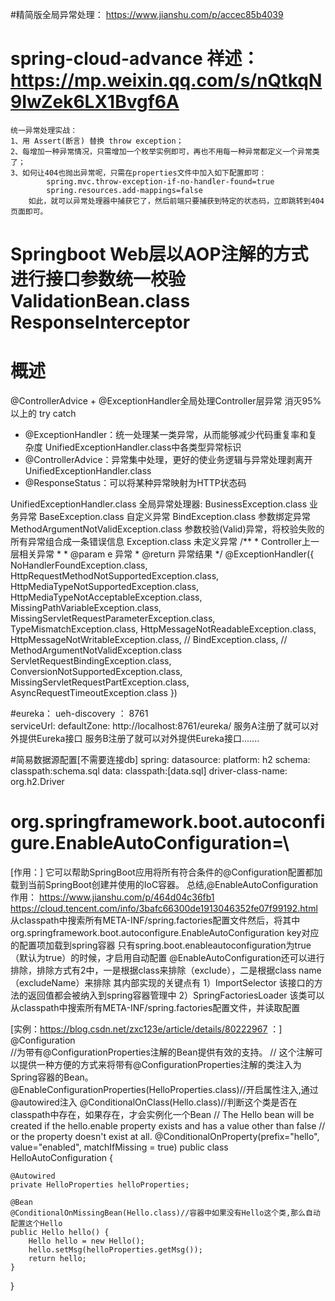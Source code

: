 
#精简版全局异常处理： https://www.jianshu.com/p/accec85b4039

# spring-cloud-advance  祥述：https://mp.weixin.qq.com/s/nQtkqN9IwZek6LX1Bvgf6A
    统一异常处理实战：
    1、用 Assert(断言) 替换 throw exception；
    2、每增加一种异常情况，只需增加一个枚举实例即可，再也不用每一种异常都定义一个异常类了；
    3、如何让404也抛出异常呢，只需在properties文件中加入如下配置即可：
    		spring.mvc.throw-exception-if-no-handler-found=true
    		spring.resources.add-mappings=false
    	如此，就可以异常处理器中捕获它了，然后前端只要捕获到特定的状态码，立即跳转到404页面即可。
# Springboot Web层以AOP注解的方式进行接口参数统一校验 ValidationBean.class   ResponseInterceptor

# 概述
 @ControllerAdvice + @ExceptionHandler全局处理Controller层异常 消灭95%以上的 try catch 
 
   * @ExceptionHandler：统一处理某一类异常，从而能够减少代码重复率和复杂度  UnifiedExceptionHandler.class中各类型异常标识 
   * @ControllerAdvice：异常集中处理，更好的使业务逻辑与异常处理剥离开      UnifiedExceptionHandler.class
   * @ResponseStatus：可以将某种异常映射为HTTP状态码                       
   
   UnifiedExceptionHandler.class 全局异常处理器:
    	BusinessException.class	业务异常
    	BaseException.class		自定义异常
    	BindException.class		参数绑定异常	
    	MethodArgumentNotValidException.class	参数校验(Valid)异常，将校验失败的所有异常组合成一条错误信息
    	Exception.class			未定义异常
    	/**
             * Controller上一层相关异常
             *
             * @param e 异常
             * @return 异常结果
             */
            @ExceptionHandler({
                    NoHandlerFoundException.class,
                    HttpRequestMethodNotSupportedException.class,
                    HttpMediaTypeNotSupportedException.class,
                    HttpMediaTypeNotAcceptableException.class,
                    MissingPathVariableException.class,
                    MissingServletRequestParameterException.class,
                    TypeMismatchException.class,
                    HttpMessageNotReadableException.class,
                    HttpMessageNotWritableException.class,
                    // BindException.class,
                    // MethodArgumentNotValidException.class
                    ServletRequestBindingException.class,
                    ConversionNotSupportedException.class,
                    MissingServletRequestPartException.class,
                    AsyncRequestTimeoutException.class
            })
 
 
 #eureka： ueh-discovery  ： 8761		
 serviceUrl:  defaultZone: http://localhost:8761/eureka/
     服务A注册了就可以对外提供Eureka接口
     服务B注册了就可以对外提供Eureka接口.......
 
 #简易数据源配置[不需要连接db]
 spring:
   datasource:
     platform: h2
     schema: classpath:schema.sql
     data: classpath:[data.sql]
     driver-class-name: org.h2.Driver
     
# org.springframework.boot.autoconfigure.EnableAutoConfiguration=\
[作用：]
它可以帮助SpringBoot应用将所有符合条件的@Configuration配置都加载到当前SpringBoot创建并使用的IoC容器。
总结,@EnableAutoConfiguration 作用： 
   https://www.jianshu.com/p/464d04c36fb1  			                         https://cloud.tencent.com/info/3bafc66300de1913046352fe07f99192.html
从classpath中搜索所有META-INF/spring.factories配置文件然后，将其中org.springframework.boot.autoconfigure.EnableAutoConfiguration key对应的配置项加载到spring容器
只有spring.boot.enableautoconfiguration为true（默认为true）的时候，才启用自动配置
@EnableAutoConfiguration还可以进行排除，排除方式有2中，一是根据class来排除（exclude），二是根据class name（excludeName）来排除
其内部实现的关键点有
1）ImportSelector 该接口的方法的返回值都会被纳入到spring容器管理中
2）SpringFactoriesLoader 该类可以从classpath中搜索所有META-INF/spring.factories配置文件，并读取配置

[实例：https://blog.csdn.net/zxc123e/article/details/80222967 ：]
@Configuration   
//为带有@ConfigurationProperties注解的Bean提供有效的支持。
// 这个注解可以提供一种方便的方式来将带有@ConfigurationProperties注解的类注入为Spring容器的Bean。
@EnableConfigurationProperties(HelloProperties.class)//开启属性注入,通过@autowired注入
@ConditionalOnClass(Hello.class)//判断这个类是否在classpath中存在，如果存在，才会实例化一个Bean
// The Hello bean will be created if the hello.enable property exists and has a value other than false
// or the property doesn't exist at all.
@ConditionalOnProperty(prefix="hello", value="enabled", matchIfMissing = true)
public class HelloAutoConfiguration {

    @Autowired
    private HelloProperties helloProperties;

    @Bean
    @ConditionalOnMissingBean(Hello.class)//容器中如果没有Hello这个类,那么自动配置这个Hello
    public Hello hello() {
        Hello hello = new Hello();
        hello.setMsg(helloProperties.getMsg());
        return hello;
    }

}
